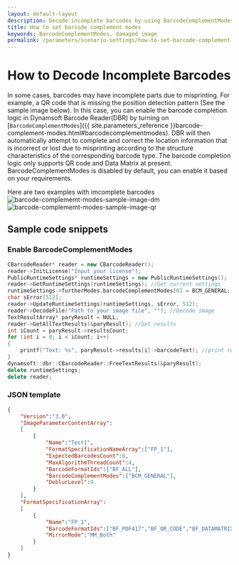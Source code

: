 ```yaml
---   
layout: default-layout
description: Decode incomplete barcodes by using BarcodeComplementModes
title: How to set barcode complement modes
keywords: BarcodeComplementModes, damaged image
permalink: /parameters/scenario-settings/how-to-set-barcode-complement-modes.html
---
```


# How to Decode Incomplete Barcodes 

In some cases, barcodes may have incomplete parts due to misprinting. For example, a QR code that is missing the position detection pattern (See the sample image below). In this case, you can enable the barcode completion logic in Dynamsoft Barcode Reader(DBR) by turning on [`BarcodeComplementModes`]({{ site.parameters_reference }}barcode-complement-modes.html#barcodecomplementmodes). DBR will then automatically attempt to complete and correct the location information that is incorrect or lost due to misprinting according to the structure characteristics of the corresponding barcode type. The barcode completion logic only supports QR code and Data Matrix at present. BarcodeComplementModes is disabled by default, you can enable it based on your requirements.

Here are two examples with imcomplete barcodes 
![barcode-complememt-modes-sample-image-dm][1]
![barcode-complememt-modes-sample-image-qr][2]

## Sample code snippets  

### Enable BarcodeComplementModes

``` c++
CBarcodeReader* reader = new CBarcodeReader(); 
reader->InitLicense("Input your license"); 
PublicRuntimeSettings* runtimeSettings = new PublicRuntimeSettings(); 
reader->GetRuntimeSettings(runtimeSettings); //Get current settings 
runtimeSettings->furtherModes.barcodeComplementModes[0] = BCM_GENERAL; //Enable barcode completion logic 
char sError[512]; 
reader->UpdateRuntimeSettings(runtimeSettings, sError, 512); 
reader->DecodeFile("Path to your image file", ""); //Decode image 
TextResultArray* paryResult = NULL; 
reader->GetAllTextResults(&paryResult); //Get results 
int iCount = paryResult->resultsCount; 
for (int i = 0; i < iCount; i++) 
{ 
    printf("Text: %s", paryResult->results[i]->barcodeText); //print results 
} 
dynamsoft::dbr::CBarcodeReader::FreeTextResults(&paryResult); 
delete runtimeSettings; 
delete reader; 
```  

### JSON template

``` json
{
    "Version":"3.0",
    "ImageParameterContentArray": 
    [
        {
            "Name":"Test1",
            "FormatSpecificationNameArray":["FP_1"],
            "ExpectedBarcodesCount":0,
            "MaxAlgorithmThreadCount":4,
            "BarcodeFormatIds":["BF_ALL"],
            "BarcodeComplementModes":["BCM_GENERAL"],
            "DeblurLevel":9
        }
    ],
    "FormatSpecificationArray":
    [
        {
            "Name":"FP_1",
            "BarcodeFormatIds":["BF_PDF417","BF_QR_CODE","BF_DATAMATRIX"],
            "MirrorMode":"MM_Both"
        }
    ]
}
```

[1]:assets\how-to-set-barcode-complememt-modes\barcode-complememt-modes-sample-image-dm.png
[2]:assets\how-to-set-barcode-complememt-modes\barcode-complememt-modes-sample-image-qr.png
